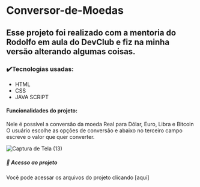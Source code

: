 # Conversor-de-Moedas
<h2> Esse projeto foi realizado com a mentoria do Rodolfo em aula do DevClub e fiz na minha versão alterando algumas coisas.</h2>

<h3> ✔️Tecnologias usadas:</h3>

- HTML
- CSS
- JAVA SCRIPT

<h4>Funcionalidades do projeto:</h4>
 Nele é possível a conversão da moeda Real para Dólar, Euro, Libra e Bitcoin
 O usuário escolhe as opções de conversão e abaixo no terceiro campo escreve o valor que quer converter.
 
 ![Captura de Tela (13)](https://github.com/Cassiacosta10/Conversor-de-Moedas/assets/132623592/55101a95-f210-4b17-a314-aad79ad1813e)

 <h5>📁 Acesso ao projeto</h5>
Você pode acessar os arquivos do projeto clicando [aqui]



